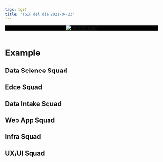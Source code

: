 ```yaml
---
tags: tgif
title: "TGIF del día 2021-04-23"
---
```


<header style="background-color: black;">
<a href="{{ '/' | url }}"><img src="{{ '/img/logo.png' | url }}" alt="MonoM logo"></a>
</header>

# Example

## Data Science Squad

## Edge Squad

## Data Intake Squad

## Web App Squad

## Infra Squad

## UX/UI Squad
